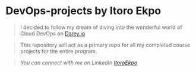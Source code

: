 # DevOps-projects by Itoro Ekpo

> I decided to follow my dream of diving into the wonderful world of Cloud DevOps on [Darey.io](https://www.darey.io)

> This repository will act as a primary repo for all my completed course projects for the entire program.

> _You can connect with me on LinkedIn [ItoroEkpo](https://www.linkedin.com/in/itoro-michael-ekpo/)_

